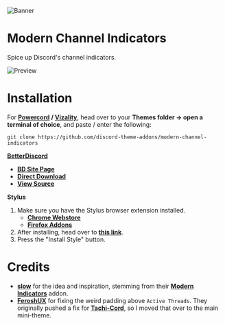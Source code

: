 ![Banner](https://raw.githubusercontent.com/Discord-Theme-Addons/modern-channel-indicators/main/assets/banner.png)

# Modern Channel Indicators
Spice up Discord's channel indicators.

![Preview](https://raw.githubusercontent.com/Discord-Theme-Addons/modern-channel-indicators/main/assets/preview.png)

# Installation
For **[Powercord](http://powercord.dev/) / [Vizality](https://vizality.com/)**, head over to your **Themes folder -> open a terminal of choice**, and paste / enter the following:
```
git clone https://github.com/discord-theme-addons/modern-channel-indicators
```

**[BetterDiscord](https://betterdiscord.app/)**

- **[BD Site Page](https://betterdiscord.app/theme/Modern%20Channel%20Indicators)**
- **[Direct Download](https://betterdiscord.app/Download?id=527)**
- **[View Source](https://discord-theme-addons.github.io/modern-channel-indicators/src/support/compiled.css)**

**Stylus**

1. Make sure you have the Stylus browser extension installed.
    - **[Chrome Webstore](https://chrome.google.com/webstore/detail/stylus/clngdbkpkpeebahjckkjfobafhncgmne)**
    - **[Firefox Addons](https://addons.mozilla.org/en-US/firefox/addon/styl-us/)**
2. After installing, head over to **[this link](https://discord-theme-addons.github.io/modern-channel-indicators/src/support/ModernChannelIndiactors.user.css)**.
3. Press the "Install Style" button.

# Credits
- **[slow](https://github.com/slow)** for the idea and inspiration, stemming from their **[Modern Indicators](https://github.com/slow/modern-indicators)** addon.
- **[FeroshUX](https://github.com/FeroshUX)** for fixing the weird padding above `Active Threads`. They originally pushed a fix for **[Tachi-Cord](https://github.com/LuckFire/tachi-cord)**, so I moved that over to the main mini-theme.